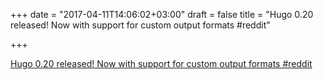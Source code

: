 +++
date = "2017-04-11T14:06:02+03:00"
draft = false
title = "Hugo 0.20 released! Now with support for custom output formats  #reddit"

+++

<p><a href="https://t.co/wPpczcW8sH">Hugo 0.20 released! Now with support for custom output formats  #reddit</a></p>